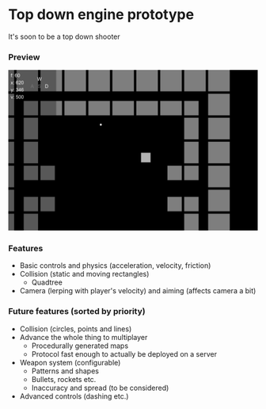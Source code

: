 # Top down engine prototype
It's soon to be a top down shooter

### Preview
![preview](/assets/preview.png)

### Features
- Basic controls and physics (acceleration, velocity, friction)
- Collision (static and moving rectangles)
	- Quadtree
- Camera (lerping with player's velocity) and aiming (affects camera a bit)

### Future features (sorted by priority)
- Collision (circles, points and lines)
- Advance the whole thing to multiplayer
	- Procedurally generated maps
	- Protocol fast enough to actually be deployed on a server
- Weapon system (configurable)
	- Patterns and shapes
	- Bullets, rockets etc.
	- Inaccuracy and spread (to be considered)
- Advanced controls (dashing etc.)
